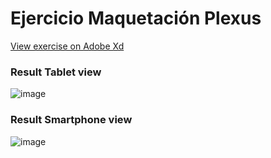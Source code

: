 


# Ejercicio Maquetación Plexus
[View exercise on Adobe Xd](https://xd.adobe.com/view/0d6ab567-b565-4f3e-badc-0ea525f3eaf7-5839/screen/d8e9178b-f7f5-48de-8255-c4da4be1180a/specs/)



### Result Tablet view
 ![image](https://user-images.githubusercontent.com/86350381/136263834-2726c14f-c7a6-4a00-9a31-223c11ca2926.png)




### Result Smartphone view
![image](https://user-images.githubusercontent.com/86350381/136263946-03404bcb-7633-433f-8c5b-74fdafd4ce2b.png)

